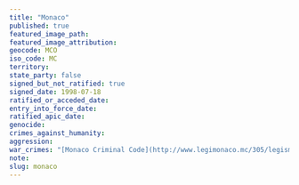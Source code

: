 ```yaml
---
title: "Monaco"
published: true
featured_image_path:
featured_image_attribution:
geocode: MCO
iso_code: MC
territory:
state_party: false
signed_but_not_ratified: true
signed_date: 1998-07-18
ratified_or_acceded_date:
entry_into_force_date:
ratified_apic_date:
genocide:
crimes_against_humanity:
aggression:
war_crimes: "[Monaco Criminal Code](http://www.legimonaco.mc/305/legismclois.nsf/ViewSommaire/5C2938D8D46C7348C12574FD004BE402!OpenDocument)"
note:
slug: monaco
---
```

